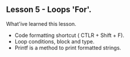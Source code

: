 ## Lesson 5 - Loops 'For'.
What'ive learned this lesson.

- Code formatting shortcut ( CTLR + Shift + F).
- Loop conditions, block and type.
- Printf is a method to print formatted strings.
